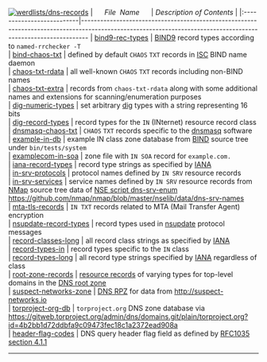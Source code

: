 [![werdlists/dns-records](https://img.shields.io/badge/werdlists-dns_records-purple.svg?logo=github&style=popout&longCache=true)](# "werdlists/dns-records")
|&nbsp;&nbsp;&nbsp;&nbsp;&nbsp;&nbsp;_File&nbsp;&nbsp;Name_&nbsp;&nbsp;&nbsp;&nbsp;&nbsp;&nbsp;| _Description of Contents_ |
|:--------------------------|--------------------------------------------------------------------------------------------------------------------------------------------------------------
| [bind9-rec-types](bind9-rec-types.txt) | [BIND9](http://bind9.net) record types according to `named-rrchecker -T`    
| [bind-chaos-txt](bind-chaos-txt.txt) | defined by default `CHAOS` `TXT` records in [ISC](https://www.isc.org/) BIND name daemon    
| [chaos-txt-rdata](chaos-txt-rdata.txt) | all well-known `CHAOS` `TXT` records including non-BIND names    
| [chaos-txt-extra](chaos-txt-extra.txt) | records from `chaos-txt-rdata` along with some additional names and extensions for scanning/enumeration purposes  
| [dig-numeric-types](dig-numeric-types.txt) | set arbitrary [dig](https://wikipedia.org/wiki/Dig_(command) ) types with a string representing 16 bits    
| [dig-record-types](dig-record-types.txt) | record types for the `IN` (INternet) resource record class    
| [dnsmasq-chaos-txt](dnsmasq-chaos.txt) | `CHAOS` `TXT` records specific to the [dnsmasq](http://www.thekelleys.org.uk/dnsmasq/doc.html) software    
| [example-in-db](example-in-db.zone) | example IN class zone database from [BIND](https://www.isc.org/downloads/bind/) source tree under `bin/tests/system`    
| [examplecom-in-soa](examplecom-in-soa.zone) | zone file with `IN SOA` record for `example.com.`    
| [iana-record-types](iana-record-types.txt) | record type strings as specified by [IANA](https://iana.org)       
| [in-srv-protocols](in-srv-protocols.txt) | protocol names defined by `IN SRV` resource records   
| [in-srv-services](in-srv-services.txt) | service names defined by `IN SRV` resource records from [NMap](https://nmap.org) source tree data of [NSE script dns-srv-enum](https://nmap.org/nsedoc/scripts/dns-srv-enum.html) <https://github.com/nmap/nmap/blob/master/nselib/data/dns-srv-names>    
| [mta-tls-records](mta-tls-records.txt) | `IN TXT` records related to MTA (Mail Transfer Agent) encryption  
| [nsupdate-record-types](nsupdate-record-types.txt) | record types used in [nsupdate](https://wikipedia.org/wiki/Nsupdate) protocol messages    
| [record-classes-long](record-classes-long.txt) | all record class strings as specified by [IANA](https://iana.org)    
| [record-types-in](record-types-in.txt) | record types specific to the `IN` class     
| [record-types-long](record-types-long.txt) | all record type strings specified by [IANA](https://iana.org) regardless of class    
| [root-zone-records](root-zone-records.txt.xz) | [resource records](https://wikipedia.org/wiki/Domain_Name_System#DNS_resource_records) of varying types for top-level domains in the [DNS root zone](https://wikipedia.org/wiki/DNS_root_zone)    
| [suspect-networks-zone](suspect-networks-zone.rpz) | [DNS RPZ](https://dnsrpz.info/ "DNS Response Policy Zones") for data from <http://suspect-networks.io>  
| [torproject-org-db](torproject-org-db.zone) | `torproject.org` DNS zone database via <https://gitweb.torproject.org/admin/dns/domains.git/plain/torproject.org?id=4b2bb1d72ddbfa9c09473fec18c1a2372ead908a>  
| [header-flag-codes](header-flag-codes.txt) | DNS query header flag field as defined by [RFC1035 section 4.1.1](https://tools.ietf.org/html/rfc1035#section-4.1.1)    

* * *

